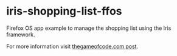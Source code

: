iris-shopping-list-ffos
=======================

Firefox OS app example to manage the shopping list using the Iris framework.


For more information visit [thegameofcode.com post](http://).
